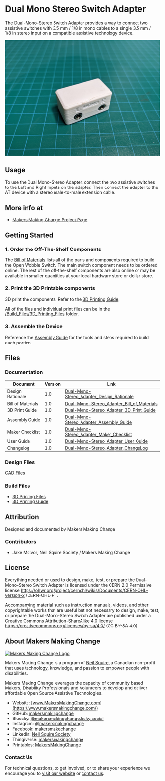 # Dual Mono Stereo Switch Adapter
The Dual-Mono-Stereo Switch Adapter provides a way to connect two assistive switches with 3.5 mm / 1/8 in mono cables to a single 3.5 mm / 1/8 in stereo input on a compatible assistive technology device. 

![Device Name](Photos/DualMono-Stereo_Adapter_Input.jpg)

## Usage 
To use the Dual Mono-Stereo Adapter, connect the two assistive switches to the Left and Right Inputs on the adapter. Then connect the adapter to the AT device with a stereo male-to-male extension cable.

## More info at
- [Makers Making Change Project Page](https://makersmakingchange.com/project/dual-mono-stereo-adapter/)

## Getting Started

### 1. Order the Off-The-Shelf Components

The [Bill of Materials](/Documentation/Dual-Mono-Stereo_Adapter_BOM_v1.0.csv) lists all of the parts and components required to build the Open Wobble Switch. The main switch component needs to be ordered online. The rest of the off-the-shelf components are also online or may be available in smaller quantities at your local hardware store or dollar store.


### 2. Print the 3D Printable components

3D print the components. Refer to the [3D Printing Guide](/Documentation/Dual-Mono-Stereo_Adapter_3D_Print_Guide_v1.0.pdf).

All of the files and individual print files can be in the [/Build_Files/3D_Printing_Files](/Build_Files/3D_Printing_Files/) folder.

### 3. Assemble the Device

Reference the [Assembly Guide](/Documentation/Dual-Mono-Stereo_Adapter_Assembly_Guide_v1.0.pdf) for the tools and steps required to build each portion.

## Files
### Documentation
| Document             | Version | Link |
|----------------------|---------|------|
| Design Rationale     | 1.0     | [Dual-Mono-Stereo_Adapter_Design_Rationale](/Documentation/Dual-Mono-Stereo_Adapter_Design_Rationale_v1.0.pdf)     |
| Bill of Materials    | 1.0     | [Dual-Mono-Stereo_Adapter_Bill_of_Materials](/Documentation/Dual-Mono-Stereo_Adapter_BOM_v1.0.csv)     |
| 3D Print Guide       | 1.0     | [Dual-Mono-Stereo_Adapter_3D_Print_Guide](/Documentation/Dual-Mono-Stereo_Adapter_3D_Print_Guide_v1.0.pdf)     |
| Assembly Guide       | 1.0     | [Dual-Mono-Stereo_Adapter_Assembly_Guide](/Documentation/Dual-Mono-Stereo_Adapter_Assembly_Guide_v1.0.pdf)     |
| Maker Checklist      | 1.0     | [Dual-Mono-Stereo_Adapter_Maker_Checklist](/Documentation/Dual-Mono-Stereo_Adapter_Maker_Checklist_v1.0.pdf)     |
| User Guide           | 1.0     | [Dual-Mono-Stereo_Adapter_User_Guide](/Documentation/Dual-Mono-Stereo_Adapter_User_Guide_v1.0.pdf)    |
| Changelog            | 1.0     | [Dual-Mono-Stereo_Adapter_ChangeLog](/Documentation/Dual-Mono-Stereo_Adapter_ChangeLog_v1.0.pdf)     |

### Design Files
[CAD Files](/Design_Files)

### Build Files
 - [3D Printing Files](/Build_Files/3D_Printing_Files)
 - [3D Printing Guide](/Documentation/Dual-Mono-Stereo_Adapter_3D_Print_Guide_v1.0.pdf)

## Attribution
Designed and documented by Makers Making Change

### Contributors
 - Jake McIvor, Neil Squire Society / Makers Making Change



## License
Everything needed or used to design, make, test, or prepare the Dual-Mono-Stereo Switch Adapter is licensed under the CERN 2.0 Permissive license https://ohwr.org/project/cernohl/wikis/Documents/CERN-OHL-version-2 (CERN-OHL-P) .

Accompanying material such as instruction manuals, videos, and other copyrightable works that are useful but not necessary to design, make, test, or prepare the Dual-Mono-Stereo Switch Adapter are published under a Creative Commons Attribution-ShareAlike 4.0 license https://creativecommons.org/licenses/by-sa/4.0/ (CC BY-SA 4.0)


<!-- ABOUT MMC START -->
## About Makers Making Change
[<img src="https://raw.githubusercontent.com/makersmakingchange/makersmakingchange/main/img/mmc_logo.svg" width="500" alt="Makers Making Change Logo">](https://www.makersmakingchange.com/)

Makers Making Change is a program of [Neil Squire](https://www.neilsquire.ca/), a Canadian non-profit that uses technology, knowledge, and passion to empower people with disabilities.

Makers Making Change leverages the capacity of community based Makers, Disability Professionals and Volunteers to develop and deliver affordable Open Source Assistive Technologies.

 - Website: [www.MakersMakingChange.com](https://www.makersmakingchange.com/)
 - GitHub: [makersmakingchange](https://github.com/makersmakingchange)
 - Bluesky: [@makersmakingchange.bsky.social](https://bsky.app/profile/makersmakingchange.bsky.social)
 - Instagram: [@makersmakingchange](https://www.instagram.com/makersmakingchange)
 - Facebook: [makersmakechange](https://www.facebook.com/makersmakechange)
 - LinkedIn: [Neil Squire Society](https://www.linkedin.com/company/neil-squire-society/)
 - Thingiverse: [makersmakingchange](https://www.thingiverse.com/makersmakingchange/about)
 - Printables: [MakersMakingChange](https://www.printables.com/@MakersMakingChange)

### Contact Us
For technical questions, to get involved, or to share your experience we encourage you to [visit our website](https://www.makersmakingchange.com/) or [contact us](https://www.makersmakingchange.com/s/contact).
<!-- ABOUT MMC END -->
